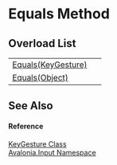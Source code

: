 # Equals Method


## Overload List
<table>
<tr>
<td><a href="M_Avalonia_Input_KeyGesture_Equals">Equals(KeyGesture)</a></td>
<td> </td>
</tr>
<tr>
<td><a href="M_Avalonia_Input_KeyGesture_Equals_1">Equals(Object)</a></td>
<td> </td>
</tr>
</table>

## See Also


#### Reference
<a href="T_Avalonia_Input_KeyGesture">KeyGesture Class</a>  
<a href="N_Avalonia_Input">Avalonia.Input Namespace</a>  

